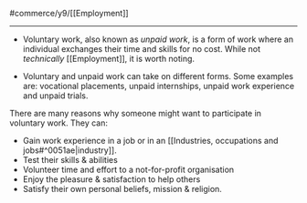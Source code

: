 #commerce/y9/[[Employment]] 

---
- Voluntary work, also known as *unpaid work*, is a form of work where an individual exchanges their time and skills for no cost. While not *technically* [[Employment]], it is worth noting.

- Voluntary and unpaid work can take on different forms. Some examples are: vocational placements, unpaid internships, unpaid work experience and unpaid trials. 

There are many reasons why someone might want to participate in voluntary work. They can:

- Gain work experience in a job or in an [[Industries, occupations and jobs#^0051ae|industry]].
- Test their skills & abilities
- Volunteer time and effort to a not-for-profit organisation
- Enjoy the pleasure & satisfaction to help others  
- Satisfy their own personal beliefs, mission & religion.
